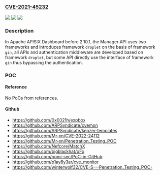 ### [CVE-2021-45232](https://cve.mitre.org/cgi-bin/cvename.cgi?name=CVE-2021-45232)
![](https://img.shields.io/static/v1?label=Product&message=Apache%20APISIX%20Dashboard&color=blue)
![](https://img.shields.io/static/v1?label=Version&message=2.7%3D%202.7%20and%202.7.1%20&color=brighgreen)
![](https://img.shields.io/static/v1?label=Vulnerability&message=CWE-306%20Missing%20Authentication%20for%20Critical%20Function&color=brighgreen)

### Description

In Apache APISIX Dashboard before 2.10.1, the Manager API uses two frameworks and introduces framework `droplet` on the basis of framework `gin`, all APIs and authentication middleware are developed based on framework `droplet`, but some API directly use the interface of framework `gin` thus bypassing the authentication.

### POC

#### Reference
No PoCs from references.

#### Github
- https://github.com/0x0021h/expbox
- https://github.com/ARPSyndicate/cvemon
- https://github.com/ARPSyndicate/kenzer-templates
- https://github.com/Mr-xn/CVE-2022-24112
- https://github.com/Mr-xn/Penetration_Testing_POC
- https://github.com/Nefcore/MatchX
- https://github.com/bigblackhat/oFx
- https://github.com/nomi-sec/PoC-in-GitHub
- https://github.com/p1ay8y3ar/cve_monitor
- https://github.com/winterwolf32/CVE-S---Penetration_Testing_POC-

